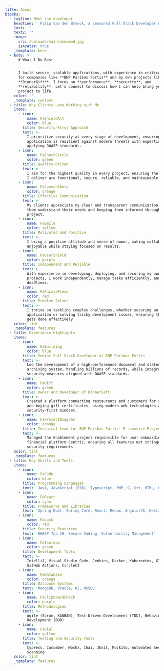 ```yaml
---
title: About
blocks:
  - tagline: Meet the developer
    headline: ' Filip Van den Broeck, a seasoned Full Stack Developer with over 15 years of experience in developing high-performance, secure web applications and systems.'
    text: ''
    text2: ''
    image:
      src: /uploads/main/unnamed.jpg
      isAvatar: true
    _template: hero
  - body: >
      # What I Do Best


      I build secure, scalable applications, with experience in critical systems
      for companies like **BNP Paribas Fortis** and my own projects like
      **DinnerGift**. I focus on **performance**, **security**, and
      **reliability**. Let's connect to discuss how I can help bring your
      project to life.
    color: ''
    _template: content
  - title: Why Clients Love Working with Me
    items:
      - icon:
          name: FaShieldAlt
          color: blue
        title: Security-First Approach
        text: >-
          I prioritize security at every stage of development, ensuring your
          application is resilient against modern threats with expertise in
          applying OWASP standards.
      - icon:
          name: FaCheckCircle
          color: green
        title: Quality-Driven
        text: >-
          I aim for the highest quality in every project, ensuring the solutions
          I deliver are functional, secure, reliable, and maintainable.
      - icon:
          name: FaCommentDots
          color: orange
        title: Effective Communication
        text: >-
          My clients appreciate my clear and transparent communication, helping
          them understand their needs and keeping them informed throughout the
          project.
      - icon:
          name: FaSmile
          color: yellow
        title: Motivated and Positive
        text: >-
          I bring a positive attitude and sense of humor, making collaboration
          enjoyable while staying focused on results.
      - icon:
          name: FaUserShield
          color: purple
        title: Independent and Reliable
        text: >-
          With experience in developing, deploying, and securing my own
          projects, I work independently, manage tasks efficiently, and meet
          deadlines.
      - icon:
          name: FaPuzzlePiece
          color: red
        title: Problem Solver
        text: >-
          I thrive on tackling complex challenges, whether securing an
          application or solving tricky development issues, ensuring the job
          gets done effectively.
    color: tint
    _template: features
  - title: Experience Highlights
    items:
      - icon:
          name: FaBuilding
          color: blue
        title: Senior Full Stack Developer at BNP Paribas Fortis
        text: >-
          Led the development of a high-performance document and statement
          archiving system, handling billions of records, while integrating
          security measures aligned with OWASP standards.
      - icon:
          name: FaGift
          color: green
        title: Owner and Developer of DinnerGift
        text: >-
          Created a platform connecting restaurants and customers for selling
          and buying gift certificates, using modern web technologies and a
          security-first mindset.
      - icon:
          name: FaProjectDiagram
          color: orange
        title: Technical Lead for BNP Paribas Fortis' E-commerce Project
        text: >-
          Managed the Enablement project responsible for user onboarding to the
          financial platform Centric, ensuring all features met stringent
          security requirements.
    color: tint
    _template: features
  - title: Key Skills and Tools
    items:
      - icon:
          name: FaCode
          color: blue
        title: Programming Languages
        text: 'Java, JavaScript (ES6), Typescript, PHP, C, C++, HTML, CSS, SASS'
      - icon:
          name: FaReact
          color: cyan
        title: Frameworks and Libraries
        text: 'Spring Boot, Spring Core, React, Redux, AngularJS, NextJs, Express.js'
      - icon:
          name: FaLock
          color: red
        title: Security Practices
        text: 'OWASP Top 10, Secure Coding, Vulnerability Management'
      - icon:
          name: FaToolbox
          color: green
        title: Development Tools
        text: >-
          IntelliJ, Visual Studio Code, Jenkins, Docker, Kubernetes, GIT, Maven,
          GitHub Actions, CircleCI
      - icon:
          name: FaDatabase
          color: orange
        title: Database Systems
        text: 'MongoDB, Oracle, H2, MySQL'
      - icon:
          name: FaClipboardCheck
          color: purple
        title: Methodologies
        text: >-
          Agile (Scrum, KANBAN), Test-Driven Development (TDD), Behavior-Driven
          Development (BDD)
      - icon:
          name: FaVial
          color: yellow
        title: Testing and Security Tools
        text: >-
          Cypress, Cucumber, Mocha, Chai, JUnit, Mockito, Automated Security
          Scanning
    color: tint
    _template: features
---
```


